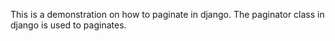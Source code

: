 This is a demonstration on how to paginate in django. 
The paginator class in django is used to paginates.

